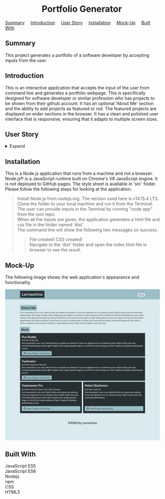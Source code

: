 # &nbsp; &nbsp; &nbsp; &nbsp; &nbsp; &nbsp; &nbsp; &nbsp; &nbsp; Portfolio Generator

[Summary](#Summary) &nbsp; &nbsp; [Introduction](#Introduction) &nbsp; &nbsp; [User Story](#User-Story) &nbsp; &nbsp; [Installation](#Installation) &nbsp; &nbsp; [Mock-Up](#Mock-up) &nbsp; &nbsp; [Built With](#Built-With)


## Summary 

This project generates a portfolio of a software developer by accepting inputs from the user.

## Introduction 

This is an interactive application that accepts the input of the user from command line and generates a portfolio webpage. This is specifically designed for software developer or similar profession who has projects to be shown from their github account. It has an optional 'About Me' section and the ability to add projects as featured or not. The featured projects are displayed on wider sections in the browser. It has a clean and polished user interface that is responsive, ensuring that it adapts to multiple screen sizes. 

## User Story 
<details>
<summary>Expand</summary>  

    AS A user
    I WANT to generate portfolio by accepting my inputs
    SO THAT I can see my custom-made portfolio in the browser
</details>

## Installation 

This is a Node.js application that runs from a machine and not a browser. Node.js® is a JavaScript runtime built on Chrome's V8 JavaScript engine. It is not deployed to GitHub pages. The style sheet is available in 'src' folder. Please follow the following steps for looking at the application:  

>   Install Node.js from nodejs.org. The version used here is v14.15.4 LTS.
>   Clone the folder to your local machine and run it from the Terminal.  
>   The user can provide inputs in the Terminal by running "node app" from the root repo.  
>   When all the inputs are given, the application generates a html file and css file in the folder named 'dist'.  
>   The command line will show the following two messages on success.  
>   >   File created!
>   >   CSS created!  
>   Navigate to the 'dist' folder and open the index.html file in browser to see the result.

## Mock-Up

The following image shows the web application's appearance and functionality.

![Mock-up image](/images/mock-up.jpg "Mock-up image")

## Built With

JavaScript ES5  
JavaScript ES6  
Nodejs  
npm  
CSS  
HTML5  